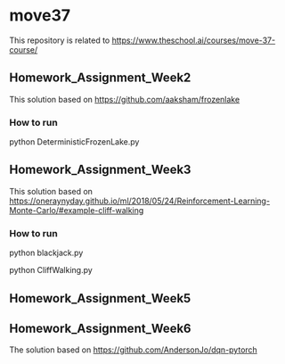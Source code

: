 # move37

This repository is related to https://www.theschool.ai/courses/move-37-course/

## Homework_Assignment_Week2

This solution based on https://github.com/aaksham/frozenlake

### How to run

python DeterministicFrozenLake.py

## Homework_Assignment_Week3

This solution based on https://oneraynyday.github.io/ml/2018/05/24/Reinforcement-Learning-Monte-Carlo/#example-cliff-walking

### How to run

python blackjack.py

python CliffWalking.py

## Homework_Assignment_Week5


## Homework_Assignment_Week6

The solution based on https://github.com/AndersonJo/dqn-pytorch
